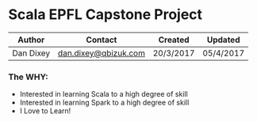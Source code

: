 # Scala EPFL Capstone Project

| Author    | Contact              | Created   | Updated  |
|-----------|----------------------|-----------|----------|
| Dan Dixey | dan.dixey@qbizuk.com | 20/3/2017 | 05/4/2017|

### The WHY:

*   Interested in learning Scala to a high degree of skill
*   Interested in learning Spark to a high degree of skill
*   I Love to Learn!

